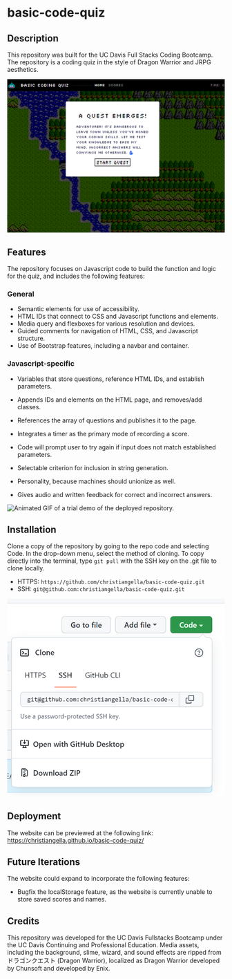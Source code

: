 # basic-code-quiz

## Description

This repository was built for the UC Davis Full Stacks Coding Bootcamp. The repository is a coding quiz in the style of Dragon Warrior and JRPG aesthetics.

![Screenshot image of the deployed webpage, showing the quiz itself.](./assets/images/repo/module_04_screenshot_001.png)

## Features

The repository focuses on Javascript code to build the function and logic for the quiz, and includes the following features:

### General

* Semantic elements for use of accessibility.
* HTML IDs that connect to CSS and Javascript functions and elements.
* Media query and flexboxes for various resolution and devices.
* Guided comments for navigation of HTML, CSS, and Javascript structure.
* Use of Bootstrap features, including a navbar and container.

### Javascript-specific

* Variables that store questions, reference HTML IDs, and establish parameters.
* Appends IDs and elements on the HTML page, and removes/add classes.
* References the array of questions and publishes it to the page.
* Integrates a timer as the primary mode of recording a score.

* Code will prompt user to try again if input does not match established parameters.
* Selectable criterion for inclusion in string generation.
* Personality, because machines should unionize as well.
* Gives audio and written feedback for correct and incorrect answers.

![Animated GIF of a trial demo of the deployed repository.](./assets/images/repo/module_04_demo.gif)

## Installation

Clone a copy of the repository by going to the repo code and selecting Code. In the drop-down menu, select the method of cloning. To copy directly into the terminal, type `git pull` with the SSH key on the .git file to clone locally.

* HTTPS: `https://github.com/christiangella/basic-code-quiz.git`
* SSH: `git@github.com:christiangella/basic-code-quiz.git`

![Screenshot image of Gitlab and the steps to install the repository.](./assets/images/repo/module_04_screenshot_002.png)

## Deployment

The website can be previewed at the following link: https://christiangella.github.io/basic-code-quiz/

## Future Iterations

The website could expand to incorporate the following features:

* Bugfix the localStorage feature, as the website is currently unable to store saved scores and names.

## Credits

This repository was developed for the UC Davis Fullstacks Bootcamp under the UC Davis Continuing and Professional Education. Media assets, including the background, slime, wizard, and sound effects are ripped from ドラゴンクエスト (Dragon Warrior), localized as Dragon Warrior developed by Chunsoft and developed by Enix.
